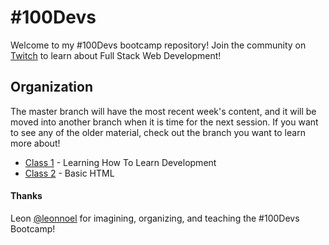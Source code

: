 # #100Devs

Welcome to my #100Devs bootcamp repository! Join the community on [Twitch](https://twitch.tv/learnwithleon) to learn about Full Stack Web Development!

## Organization

The master branch will have the most recent week's content, and it will be moved into another branch when it is time for the next session. If you want to see any of the older material, check out the branch you want to learn more about!

- [Class 1](https://github.com/jeffn12/100devs/tree/01-learningtolearn) - Learning How To Learn Development
- [Class 2]() - Basic HTML

#### Thanks

Leon [@leonnoel](https://twitter.com/leonnoel) for imagining, organizing, and teaching the #100Devs Bootcamp!

